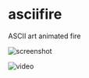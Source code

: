 asciifire
=========

ASCII art animated fire

![screenshot](https://github.com/mhearse/asciifire/blob/master/screenshots/ascii_fire.png)

![video](https://youtu.be/1gKk89nYicI)
